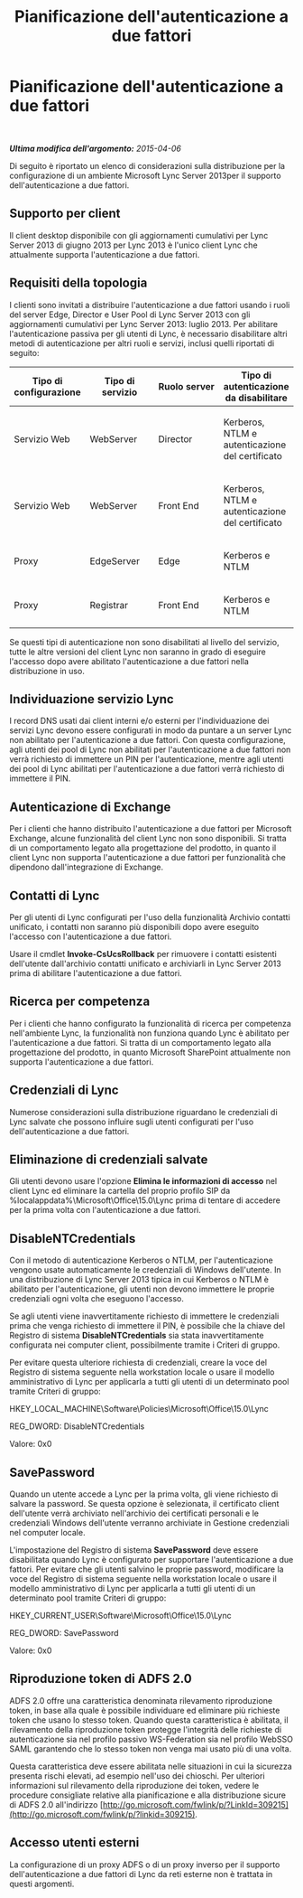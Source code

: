 ﻿---
title: Pianificazione dell'autenticazione a due fattori
TOCTitle: Pianificazione dell'autenticazione a due fattori
ms:assetid: 16f08710-8961-4659-acbf-ebb95a198fb4
ms:mtpsurl: https://technet.microsoft.com/it-it/library/Dn308562(v=OCS.15)
ms:contentKeyID: 56269891
ms.date: 08/24/2015
mtps_version: v=OCS.15
ms.translationtype: HT
---

# Pianificazione dell'autenticazione a due fattori

 

_**Ultima modifica dell'argomento:** 2015-04-06_

Di seguito è riportato un elenco di considerazioni sulla distribuzione per la configurazione di un ambiente Microsoft Lync Server 2013per il supporto dell'autenticazione a due fattori.

## Supporto per client

Il client desktop disponibile con gli aggiornamenti cumulativi per Lync Server 2013 di giugno 2013 per Lync 2013 è l'unico client Lync che attualmente supporta l'autenticazione a due fattori.

## Requisiti della topologia

I clienti sono invitati a distribuire l'autenticazione a due fattori usando i ruoli del server Edge, Director e User Pool di Lync Server 2013 con gli aggiornamenti cumulativi per Lync Server 2013: luglio 2013. Per abilitare l'autenticazione passiva per gli utenti di Lync, è necessario disabilitare altri metodi di autenticazione per altri ruoli e servizi, inclusi quelli riportati di seguito:


<table>
<colgroup>
<col style="width: 25%" />
<col style="width: 25%" />
<col style="width: 25%" />
<col style="width: 25%" />
</colgroup>
<thead>
<tr class="header">
<th>Tipo di configurazione</th>
<th>Tipo di servizio</th>
<th>Ruolo server</th>
<th>Tipo di autenticazione da disabilitare</th>
</tr>
</thead>
<tbody>
<tr class="odd">
<td><p>Servizio Web</p></td>
<td><p>WebServer</p></td>
<td><p>Director</p></td>
<td><p>Kerberos, NTLM e autenticazione del certificato</p></td>
</tr>
<tr class="even">
<td><p>Servizio Web</p></td>
<td><p>WebServer</p></td>
<td><p>Front End</p></td>
<td><p>Kerberos, NTLM e autenticazione del certificato</p></td>
</tr>
<tr class="odd">
<td><p>Proxy</p></td>
<td><p>EdgeServer</p></td>
<td><p>Edge</p></td>
<td><p>Kerberos e NTLM</p></td>
</tr>
<tr class="even">
<td><p>Proxy</p></td>
<td><p>Registrar</p></td>
<td><p>Front End</p></td>
<td><p>Kerberos e NTLM</p></td>
</tr>
</tbody>
</table>


Se questi tipi di autenticazione non sono disabilitati al livello del servizio, tutte le altre versioni del client Lync non saranno in grado di eseguire l'accesso dopo avere abilitato l'autenticazione a due fattori nella distribuzione in uso.

## Individuazione servizio Lync

I record DNS usati dai client interni e/o esterni per l'individuazione dei servizi Lync devono essere configurati in modo da puntare a un server Lync non abilitato per l'autenticazione a due fattori. Con questa configurazione, agli utenti dei pool di Lync non abilitati per l'autenticazione a due fattori non verrà richiesto di immettere un PIN per l'autenticazione, mentre agli utenti dei pool di Lync abilitati per l'autenticazione a due fattori verrà richiesto di immettere il PIN.

## Autenticazione di Exchange

Per i clienti che hanno distribuito l'autenticazione a due fattori per Microsoft Exchange, alcune funzionalità del client Lync non sono disponibili. Si tratta di un comportamento legato alla progettazione del prodotto, in quanto il client Lync non supporta l'autenticazione a due fattori per funzionalità che dipendono dall'integrazione di Exchange.

## Contatti di Lync

Per gli utenti di Lync configurati per l'uso della funzionalità Archivio contatti unificato, i contatti non saranno più disponibili dopo avere eseguito l'accesso con l'autenticazione a due fattori.

Usare il cmdlet **Invoke-CsUcsRollback** per rimuovere i contatti esistenti dell'utente dall'archivio contatti unificato e archiviarli in Lync Server 2013 prima di abilitare l'autenticazione a due fattori.

## Ricerca per competenza

Per i clienti che hanno configurato la funzionalità di ricerca per competenza nell'ambiente Lync, la funzionalità non funziona quando Lync è abilitato per l'autenticazione a due fattori. Si tratta di un comportamento legato alla progettazione del prodotto, in quanto Microsoft SharePoint attualmente non supporta l'autenticazione a due fattori.

## Credenziali di Lync

Numerose considerazioni sulla distribuzione riguardano le credenziali di Lync salvate che possono influire sugli utenti configurati per l'uso dell'autenticazione a due fattori.

## Eliminazione di credenziali salvate

Gli utenti devono usare l'opzione **Elimina le informazioni di accesso** nel client Lync ed eliminare la cartella del proprio profilo SIP da %localappdata%\\Microsoft\\Office\\15.0\\Lync prima di tentare di accedere per la prima volta con l'autenticazione a due fattori.

## DisableNTCredentials

Con il metodo di autenticazione Kerberos o NTLM, per l'autenticazione vengono usate automaticamente le credenziali di Windows dell'utente. In una distribuzione di Lync Server 2013 tipica in cui Kerberos o NTLM è abilitato per l'autenticazione, gli utenti non devono immettere le proprie credenziali ogni volta che eseguono l'accesso.

Se agli utenti viene inavvertitamente richiesto di immettere le credenziali prima che venga richiesto di immettere il PIN, è possibile che la chiave del Registro di sistema **DisableNTCredentials** sia stata inavvertitamente configurata nei computer client, possibilmente tramite i Criteri di gruppo.

Per evitare questa ulteriore richiesta di credenziali, creare la voce del Registro di sistema seguente nella workstation locale o usare il modello amministrativo di Lync per applicarla a tutti gli utenti di un determinato pool tramite Criteri di gruppo:

HKEY\_LOCAL\_MACHINE\\Software\\Policies\\Microsoft\\Office\\15.0\\Lync

REG\_DWORD: DisableNTCredentials

Valore: 0x0

## SavePassword

Quando un utente accede a Lync per la prima volta, gli viene richiesto di salvare la password. Se questa opzione è selezionata, il certificato client dell'utente verrà archiviato nell'archivio dei certificati personali e le credenziali Windows dell'utente verranno archiviate in Gestione credenziali nel computer locale.

L'impostazione del Registro di sistema **SavePassword** deve essere disabilitata quando Lync è configurato per supportare l'autenticazione a due fattori. Per evitare che gli utenti salvino le proprie password, modificare la voce del Registro di sistema seguente nella workstation locale o usare il modello amministrativo di Lync per applicarla a tutti gli utenti di un determinato pool tramite Criteri di gruppo:

HKEY\_CURRENT\_USER\\Software\\Microsoft\\Office\\15.0\\Lync

REG\_DWORD: SavePassword

Valore: 0x0

## Riproduzione token di ADFS 2.0

ADFS 2.0 offre una caratteristica denominata rilevamento riproduzione token, in base alla quale è possibile individuare ed eliminare più richieste token che usano lo stesso token. Quando questa caratteristica è abilitata, il rilevamento della riproduzione token protegge l'integrità delle richieste di autenticazione sia nel profilo passivo WS-Federation sia nel profilo WebSSO SAML garantendo che lo stesso token non venga mai usato più di una volta.

Questa caratteristica deve essere abilitata nelle situazioni in cui la sicurezza presenta rischi elevati, ad esempio nell'uso dei chioschi. Per ulteriori informazioni sul rilevamento della riproduzione dei token, vedere le procedure consigliate relative alla pianificazione e alla distribuzione sicure di ADFS 2.0 all'indirizzo [http://go.microsoft.com/fwlink/p/?LinkId=309215](http://go.microsoft.com/fwlink/p/?linkid=309215).

## Accesso utenti esterni

La configurazione di un proxy ADFS o di un proxy inverso per il supporto dell'autenticazione a due fattori di Lync da reti esterne non è trattata in questi argomenti.

